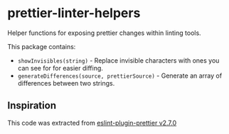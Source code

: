 # prettier-linter-helpers

Helper functions for exposing prettier changes within linting tools.

This package contains:

- `showInvisibles(string)` - Replace invisible characters with ones you can see for
  for easier diffing.
- `generateDifferences(source, prettierSource)` - Generate an array of
  differences between two strings.

## Inspiration

This code was extracted from [eslint-plugin-prettier v2.7.0](https://github.com/prettier/eslint-plugin-prettier/blob/9fac6b4039c1983b83073fa7af7864f0d7e1f2d3/eslint-plugin-prettier.js#L85-L215)
